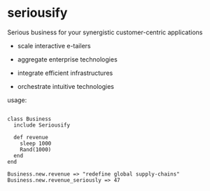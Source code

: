 seriousify
==========

Serious business for your synergistic customer-centric applications

- scale interactive e-tailers

- aggregate enterprise technologies

- integrate efficient infrastructures

- orchestrate intuitive technologies

usage:

<pre><code>
class Business
  include Seriousify

  def revenue
    sleep 1000
    Rand(1000)
  end
end

Business.new.revenue => "redefine global supply-chains"
Business.new.revenue_seriously => 47
</code></pre>